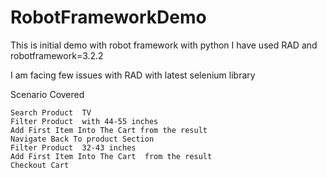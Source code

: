 # RobotFrameworkDemo
This is initial demo with robot framework with python
I have used RAD and robotframework=3.2.2

I am facing few issues with RAD with latest selenium library

Scenario Covered

    Search Product  TV
    Filter Product  with 44-55 inches
    Add First Item Into The Cart from the result
    Navigate Back To product Section
    Filter Product  32-43 inches
    Add First Item Into The Cart  from the result
    Checkout Cart

